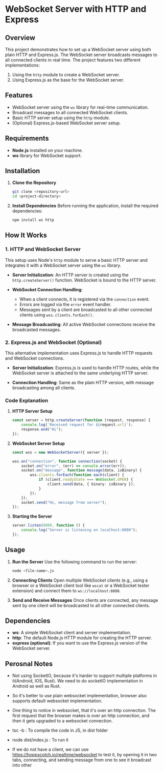 # WebSocket Server with HTTP and Express

## Overview

This project demonstrates how to set up a WebSocket server using both plain HTTP and Express.js. The WebSocket server broadcasts messages to all connected clients in real time. The project features two different implementations:
1. Using the `http` module to create a WebSocket server.
2. Using Express.js as the base for the WebSocket server.

## Features

- WebSocket server using the `ws` library for real-time communication.
- Broadcast messages to all connected WebSocket clients.
- Basic HTTP server setup using the `http` module.
- (Optional) Express.js-based WebSocket server setup.

## Requirements

- **Node.js** installed on your machine.
- **ws** library for WebSocket support.

## Installation

1. **Clone the Repository**
   ```bash
   git clone <repository-url>
   cd <project-directory>
   ```

2. **Install Dependencies**
   Before running the application, install the required dependencies:
   ```bash
   npm install ws http
   ```

## How It Works

### 1. HTTP and WebSocket Server

This setup uses Node's `http` module to serve a basic HTTP server and integrates it with a WebSocket server using the `ws` library.

- **Server Initialization**: An HTTP server is created using the `http.createServer()` function. WebSocket is bound to the HTTP server.

- **WebSocket Connection Handling**:
  - When a client connects, it is registered via the `connection` event.
  - Errors are logged via the `error` event handler.
  - Messages sent by a client are broadcasted to all other connected clients using `wss.clients.forEach()`.

- **Message Broadcasting**: All active WebSocket connections receive the broadcasted messages.

### 2. Express.js and WebSocket (Optional)

This alternative implementation uses Express.js to handle HTTP requests and WebSocket connections.

- **Server Initialization**: Express.js is used to handle HTTP routes, while the WebSocket server is attached to the same underlying HTTP server.

- **Connection Handling**: Same as the plain HTTP version, with message broadcasting among all clients.

### Code Explanation

1. **HTTP Server Setup**
   ```ts
   const server = http.createServer(function (request, response) {
       console.log(`Received request for ${request.url}`);
       response.end("Hi");
   });
   ```

2. **WebSocket Server Setup**
   ```ts
   const wss = new WebSocketServer({ server });

   wss.on("connection", function connection(socket) {
       socket.on("error", (err) => console.error(err));
       socket.on("message", function message(data, isBinary) {
           wss.clients.forEach(function each(client) {
               if (client.readyState === WebSocket.OPEN) {
                   client.send(data, { binary: isBinary });
               }
           });
       });
       socket.send("Hi, message from server");
   });
   ```

3. **Starting the Server**
   ```ts
   server.listen(8080, function () {
       console.log("Server is listening on localhost:8080");
   });
   ```

## Usage

1. **Run the Server**
   Use the following command to run the server:
   ```bash
   node <file-name>.js
   ```

2. **Connecting Clients**
   Open multiple WebSocket clients (e.g., using a browser or a WebSocket client tool like `wscat` or a WebSocket tester extension) and connect them to `ws://localhost:8080`.

3. **Send and Receive Messages**
   Once clients are connected, any message sent by one client will be broadcasted to all other connected clients.

## Dependencies

- **ws**: A simple WebSocket client and server implementation.
- **http**: The default Node.js HTTP module for creating the HTTP server.
- **express (optional)**: If you want to use the Express.js version of the WebSocket server.

## Perosnal Notes

- Not using SocketIO, because it's harder to support multiple platforms in it(Android, IOS, Rust). We need to do socketIO implementation in Android as well as Rust.

- So it's better to use plain websocket implementation, browser also supports default websocket implementation.

- One thing to notice in websocket, that it's over an http connection. The first request that the browser makes is over an http connection, and then it gets upgraded to a websocket connection.

- tsc -b :  To compile the code in JS, in dist folder
- node dist/index.js :  To run it

- If we do not have a client, we can use https://hoppscotch.io/realtime/websocket to test it, by opening it in two tabs, connecting, and sending message from one to see it broadcast into other